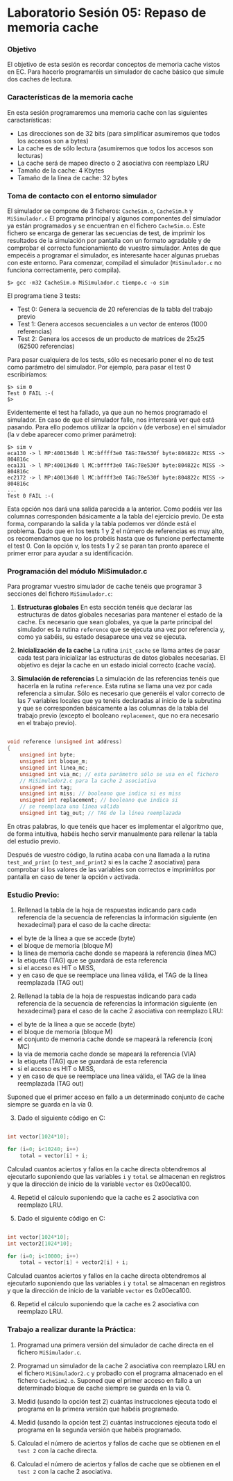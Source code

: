 # Laboratorio Sesión 05: Repaso de memoria cache

### Objetivo

El objetivo de esta sesión es recordar conceptos de memoria cache vistos en EC. Para hacerlo programaréis un simulador de cache básico que simule dos caches de lectura.

### Características de la memoria cache

En esta sesión programaremos una memoria cache con las siguientes caractarísticas:

* Las direcciones son de 32 bits (para simplificar asumiremos que todos los accesos son a bytes)
* La cache es de sólo lectura (asumiremos que todos los accesos son lecturas)
* La cache será de mapeo directo o 2 asociativa con reemplazo LRU
* Tamaño de la cache: 4 Kbytes
* Tamaño de la línea de cache: 32 bytes

### Toma de contacto con el entorno simulador

El simulador se compone de 3 ficheros: ```CacheSim.o```, ```CacheSim.h``` y ```MiSimulador.c``` El programa principal y algunos componentes del simulador ya están programados y se encuentran en el fichero ```CacheSim.o```. Este fichero se encarga de generar las secuencias de test, de imprimir los resultados de la simulación por pantalla con un formato agradable y de comprobar el correcto funcionamiento de vuestro simulador. Antes de que empecéis a programar el simulador, es interesante hacer algunas pruebas con este entorno. Para comenzar, compilad el simulador (```MiSimulador.c``` no funciona correctamente, pero compila).

```$> gcc -m32 CacheSim.o MiSimulador.c tiempo.c -o sim```
    
El programa tiene 3 tests:

* Test 0: Genera la secuencia de 20 referencias de la tabla del trabajo previo
* Test 1: Genera accesos secuenciales a un vector de enteros (1000 referencias)
* Test 2: Genera los accesos de un producto de matrices de 25x25 (62500 referencias)

Para pasar cualquiera de los tests, sólo es necesario poner el no de test como parámetro del simulador. Por ejemplo, para pasar el test 0 escribiríamos:

```
$> sim 0
Test 0 FAIL :-(
$>
```

Evidentemente el test ha fallado, ya que aun no hemos programado el simulador. En caso de que el simulador falle, nos interesará ver qué está pasando. Para ello podemos utilizar la opción ```v``` (de verbose) en el simulador (la v debe aparecer como primer parámetro):

```
$> sim v
eca130 -> l MP:400136d0 l MC:bffff3e0 TAG:78e530f byte:804822c MISS -> 804816c
eca131 -> l MP:400136d0 l MC:bffff3e0 TAG:78e530f byte:804822c MISS -> 804816c
ec2172 -> l MP:400136d0 l MC:bffff3e0 TAG:78e530f byte:804822c MISS -> 804816c
...
Test 0 FAIL :-(
```

Esta opción nos dará una salida parecida a la anterior. Como podéis ver las columnas corresponden básicamente a la tabla del ejercicio previo. De esta forma, comparando la salida y la tabla podemos ver dónde está el problema. Dado que en los tests 1 y 2 el número de referencias es muy alto, os recomendamos que no los probéis hasta que os funcione perfectamente el test 0. Con la opción v, los tests 1 y 2 se paran tan pronto aparece el primer error para ayudar a su identificación.

### Programación del módulo MiSimulador.c

Para programar vuestro simulador de cache tenéis que programar 3 secciones del fichero ```MiSimulador.c```:

1. **Estructuras globales** En esta sección tenéis que declarar las estructuras de datos globales necesarias para mantener el estado de la cache. Es necesario que sean globales, ya que la parte principal del simulador es la rutina ```reference``` que se ejecuta una vez por referencia y, como ya sabéis, su estado desaparece una vez se ejecuta.

2. **Inicialización de la cache** La rutina ```init_cache``` se llama antes de pasar cada test para inicializar las estructuras de datos globales necesarias. El objetivo es dejar la cache en un estado inicial correcto (cache vacía).

3. **Simulación de referencias** La simulación de las referencias tenéis que hacerla en la rutina ```reference```. Esta rutina se llama una vez por cada referencia a simular. Sólo es necesario que generéis el valor correcto de las 7 variables locales que ya tenéis declaradas al inicio de la subrutina y que se corresponden básicamente a las columnas de la tabla del trabajo previo (excepto el booleano ```replacement```, que no era necesario en el trabajo previo).

``` c

void reference (unsigned int address)
{
    unsigned int byte;
    unsigned int bloque_m;
    unsigned int linea_mc;
    unsigned int via_mc; // esta parámetro sólo se usa en el fichero
    // MiSimulador2.c para la cache 2 asociativa
    unsigned int tag;
    unsigned int miss; // booleano que indica si es miss
    unsigned int replacement; // booleano que indica si
    // se reemplaza una línea válida
    unsigned int tag_out; // TAG de la línea reemplazada

```

En otras palabras, lo que tenéis que hacer es implementar el algoritmo que, de forma intuitiva, habéis hecho servir manualmente para rellenar la tabla del estudio previo.

Después de vuestro código, la rutina acaba con una llamada a la rutina ```test_and_print``` (o ```test_and_print2``` si es la cache 2 asociativa) para comprobar si los valores de las variables son correctos e imprimirlos por pantalla en caso de tener la opción ```v``` activada.

### Estudio Previo:
 
1. Rellenad la tabla de la hoja de respuestas indicando para cada referencia de la secuencia de referencias la información siguiente (en hexadecimal) para el caso de la cache directa:

* el byte de la línea a que se accede (byte)
* el bloque de memoria (bloque M)
* la línea de memoria cache donde se mapeará la referencia (línea MC)
* la etiqueta (TAG) que se guardará de esta referencia 
* si el acceso es HIT o MISS,
* y en caso de que se reemplace una líınea válida, el TAG de la línea reemplazada (TAG out)

2. Rellenad la tabla de la hoja de respuestas indicando para cada referencia de la secuencia de referencias la información siguiente (en hexadecimal) para el caso de la cache 2 asociativa con reemplazo LRU:

* el byte de la línea a que se accede (byte)
* el bloque de memoria (bloque M)
* el conjunto de memoria cache donde se mapeará la referencia (conj MC)
* la vía de memoria cache donde se mapeará la referencia (VIA)
* la etiqueta (TAG) que se guardará de esta referencia
* si el acceso es HIT o MISS,
* y en caso de que se reemplace una línea válida, el TAG de la línea reemplazada (TAG out)

Suponed que el primer acceso en fallo a un determinado conjunto de cache siempre se guarda en la via 0.

3. Dado el siguiente código en C:

``` c

int vector[1024*10];

for (i=0; i<10240; i++)
    total = vector[i] + i;

```

Calculad cuantos aciertos y fallos en la cache directa obtendremos al ejecutarlo suponiendo que las variables ```i``` y ```total``` se almacenan en registros y que la dirección de inicio de la variable ```vector``` es 0x00eca100.

4. Repetid el cálculo suponiendo que la cache es 2 asociativa con reemplazo LRU.

5. Dado el siguiente código en C:

``` c

int vector[1024*10];
int vector2[1024*10];

for (i=0; i<10000; i++)
    total = vector[i] + vector2[i] + i;

```

Calculad cuantos aciertos y fallos en la cache directa obtendremos al ejecutarlo suponiendo que las variables ```i``` y ```total``` se almacenan en registros y que la dirección de inicio de la variable ```vector``` es 0x00eca100.

6. Repetid el cálculo suponiendo que la cache es 2 asociativa con reemplazo LRU.

### Trabajo a realizar durante la Práctica:

1. Programad una primera versión del simulador de cache directa en el fichero ```MiSimulador.c```.

2. Programad un simulador de la cache 2 asociativa con reemplazo LRU en el fichero ```MiSimulador2.c``` y probadlo con el programa almacenado en el fichero ```CacheSim2.o```. Suponed que el primer acceso en fallo a un determinado bloque de cache siempre se guarda en la via 0. 

3. Medid (usando la opción test 2) cuántas instrucciones ejecuta todo el programa en la primera versión que habéis programado.

4. Medid (usando la opción test 2) cuántas instrucciones ejecuta todo el programa en la segunda versión que habéis programado.

5. Calculad el número de aciertos y fallos de cache que se obtienen en el ```test 2``` con la cache directa.

6. Calculad el número de aciertos y fallos de cache que se obtienen en el ```test 2``` con la cache 2 asociativa.
